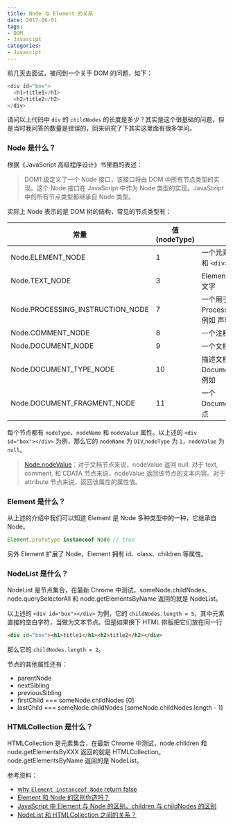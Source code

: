 ```yaml
---
title: Node 与 Element 的关系
date: 2017-06-01
tags:
- DOM
- Javascipt
categories:
- Javascipt
---
```

前几天去面试，被问到一个关于 DOM 的问题，如下：
```js
<div id="box">
  <h1>title1</h1>
  <h2>title2</h2>
</div>
```
请问以上代码中 `div` 的 `childNodes` 的长度是多少？其实是这个很基础的问题，但是当时我问答的数量是错误的，回来研究了下其实这里面有很多学问。

### Node 是什么？

根据《JavaScript 高级程序设计》书里面的表述：
> DOM1 级定义了一个 Node 接口，该接口将由 DOM 中所有节点类型的实现。这个 Node 接口在 JavaScript 中作为 Node 类型的实现。JavaScript 中的所有节点类型都继承自 Node 类型。

实际上 Node 表示的是 DOM 树的结构，常见的节点类型有：

| 常量 | 值 (nodeType) | 描述 |
| ------| ------ | ------ |
| Node.ELEMENT_NODE | 1 | 一个元素节点，例如 `<p>` 和 `<div>` |
| Node.TEXT_NODE | 3 | Element 或者 Attr 中的文字 |
| Node.PROCESSING_INSTRUCTION_NODE | 7 | 一个用于 xml 文档的 ProcessingInstruction，例如 <?xml-stylesheet ... ?> 声明 |
| Node.COMMENT_NODE | 8 | 一个注释节点 |
| Node.DOCUMENT_NODE | 9 | 一个文档节点 |
| Node.DOCUMENT_TYPE_NODE | 10 | 描述文档类型的 DocumentType 节点。例如 <!DOCTYPE HTML> |
| Node.DOCUMENT_FRAGMENT_NODE | 11 | 一个 DocumentFragment 节点 |

每个节点都有 `nodeType`、`nodeName` 和 `nodeValue` 属性。以上述的 `<div id="box"></div>` 为例，那么它的 `nodeName` 为 `DIV`,`nodeType` 为 `1`，`nodeValue` 为 `null`。

> [Node.nodeValue](https://developer.mozilla.org/zh-CN/docs/Web/API/Node/nodeValue)：对于文档节点来说，nodeValue 返回 null. 对于 text, comment, 和 CDATA 节点来说，nodeValue 返回该节点的文本内容。对于 attribute 节点来说，返回该属性的属性值。

### Element 是什么？

从上述的介绍中我们可以知道 Element 是 Node 多种类型中的一种，它继承自 Node。
```js
Element.prototype instanceof Node // true
```
另外 Element 扩展了 Node，Element 拥有 id、class、children 等属性。

### NodeList 是什么？

NodeList 是节点集合，在最新 Chrome 中测试，someNode.childNodes、node.querySelectorAll 和 node.getElementsByName 返回的就是 NodeList。
 
以上述的 `<div id="box"></div>` 为例，它的 `childNodes.length = 5`，其中元素直接的空白字符，当做为文本节点。但是如果换下 HTML 排版把它们放在同一行

```html
<div id="box"><h1>title1</h1><h2>title2</h2></div>
```
那么它的 `childNodes.length = 2`。

节点的其他属性还有：
- parentNode
- nextSibling
- previousSibling
- firstChild === someNode.childNodes [0]
- lastChild === someNode.childNodes [someNode.childNodes.length - 1]

### HTMLCollection 是什么？

HTMLCollection 是元素集合，在最新 Chrome 中测试，node.children 和 node.getElementsByXXX 返回的就是 HTMLCollection。node.getElementsByName 返回的是 NodeList。

参考资料：
- [why `Element instanceof Node` return false](https://stackoverflow.com/questions/42685328/why-element-instanceof-node-return-false)
- [Element 和 Node 的区别你造吗？](http://www.jianshu.com/p/695b5c78a7ca)
- [JavaScript 中 Element 与 Node 的区别，children 与 childNodes 的区别](http://www.cnblogs.com/jscode/archive/2012/09/04/2670819.html)
- [NodeList 和 HTMLCollection 之间的关系？](https://www.zhihu.com/question/31576889/answer/52559370)
